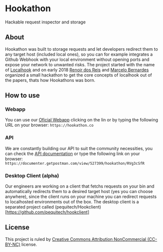 # Hookathon
Hackable request inspector and storage

## About
Hookathon was built to storage requests and let developers redirect them to any target host (included local ones), so you can for example integrates a Github Webhook with your local environment without opening ports and expose your network to unwanted risks. The project started with the name of [Localhook](http://github.com/renoirfaria/localhook) and on early 2018 [Renoir dos Reis](http://github.com/renoirfaria) and [Marcelo Bernardes](http://github.com/mmbdeng) organized a small hackathon to get the core concepts of localhook out of the papers, thats how Hookathons was born.

## How to use

### Webapp
You can use our [Oficial Webapp](https://hookathon.co) clicking on the lin or by typing the following URL on your browser: ```https://hookathon.co```

### API
We are constantly building our API to suit the community necessities, you can check the [API documentation](https://documenter.getpostman.com/view/527399/hookathon/RVg3cSfR) or type the following link on your browser: ```https://documenter.getpostman.com/view/527399/hookathon/RVg3cSfR```

### Desktop Client (alpha)
Our engineers are working on a client that fetchs requests on your bin and automatically redirects them to a desired target host (yes you can choose anywhere), since the client runs on your machine you can redirect requests to localhosted environments out of the box. The desktop client is a separated project called (pequitech/Hookclient)[https://github.com/pequitech/hookclient]

## License
This project is ruled by [Creative Commons Attribution NonCommercial (CC-BY-NC)](https://tldrlegal.com/license/creative-commons-attribution-noncommercial-(cc-nc)) license. 
